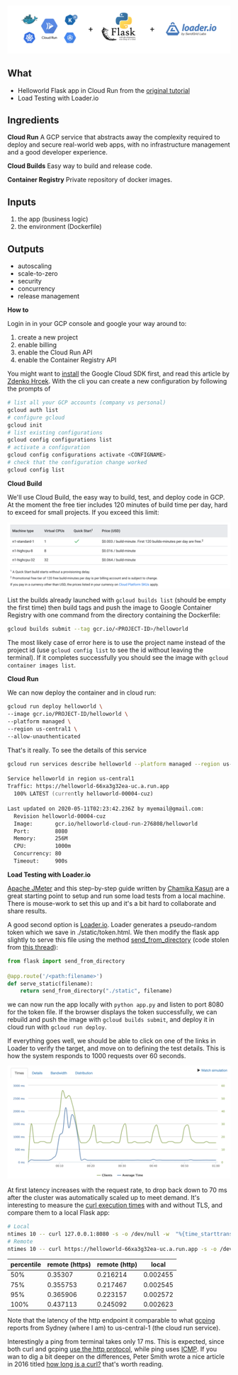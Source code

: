 ![](./assets/logos.png)

## What

- Helloworld Flask app in Cloud Run from the [original tutorial](https://cloud.google.com/run/docs/quickstarts/build-and-deploy)
- Load Testing with Loader.io

## Ingredients

**Cloud Run**
A GCP service that abstracts away the complexity required to deploy and secure real-world web apps, with no infrastructure management and a good developer experience.

**Cloud Builds**
Easy way to build and release code.

**Container Registry**
Private repository of docker images.

## Inputs

1. the app (business logic)
2. the environment (Dockerfile)

## Outputs

- autoscaling
- scale-to-zero
- security
- concurrency
- release management

**How to**

Login in in your GCP console and google your way around to:

1. create a new project
2. enable billing
3. enable the Cloud Run API
4. enable the Container Registry API

You might want to [install](https://cloud.google.com/sdk/docs/downloads-interactive) the Google Cloud SDK first, and read this article by [Zdenko Hrcek](https://www.the-swamp.info/blog/configuring-gcloud-multiple-projects/). With the cli you can create a new configuration by following the prompts of

```zsh
# list all your GCP accounts (company vs personal)
gcloud auth list
# configure gcloud
gcloud init
# list existing configurations
gcloud config configurations list
# activate a configuration
gcloud config configurations activate <CONFIGNAME>
# check that the configuration change worked
gcloud config list
```

**Cloud Build**

We'll use Cloud Build, the easy way to build, test, and deploy code in GCP. At the moment the free tier includes 120 minutes of build time per day, hard to exceed for small projects. If you exceed this limit:

![](./assets/cloud-run-pricing.png)

List the builds already launched with `gcloud builds list` (should be empty the first time) then build tags and push the image to Google Container Registry with one command from the directory containing the Dockerfile:

```zsh
gcloud builds submit --tag gcr.io/<PROJECT-ID>/helloworld
```

The most likely case of error here is to use the project name instead of the project id (use `gcloud config list` to see the id without leaving the terminal). If it completes successfully you should see the image with `gcloud container images list`.

**Cloud Run**

We can now deploy the container and in cloud run:

```zsh
gcloud run deploy helloworld \
--image gcr.io/PROJECT-ID/helloworld \
--platform managed \
--region us-central1 \
--allow-unauthenticated
```

That's it really. To see the details of this service

```zsh
gcloud run services describe helloworld --platform managed --region us-central1

Service helloworld in region us-central1
Traffic: https://helloworld-66xa3g32ea-uc.a.run.app
  100% LATEST (currently helloworld-00004-cuz)

Last updated on 2020-05-11T02:23:42.236Z by myemail@gmail.com:
  Revision helloworld-00004-cuz
  Image:       gcr.io/helloworld-cloud-run-276808/helloworld
  Port:        8080
  Memory:      256M
  CPU:         1000m
  Concurrency: 80
  Timeout:     900s
```

**Load Testing with Loader.io**

[Apache JMeter](https://jmeter.apache.org/download_jmeter.cgi) and this step-by-step guide written by [Chamika Kasun](https://medium.com/@chamikakasun/rest-api-load-testing-with-apache-jmeter-a4d25ea2b7b6) are a great starting point to setup and run some load tests from a local machine. There is mouse-work to set this up and it's a bit hard to collaborate and share results.

A good second option is [Loader.io](https://loader.io/). Loader generates a pseudo-random token which we save in ./static/token.html. We then modify the flask app slightly to serve this file using the method [send_from_directory](https://flask.palletsprojects.com/en/1.1.x/api/?highlight=send_from_directory#flask.send_from_directory) (code stolen from [this thread](https://flask.palletsprojects.com/en/1.1.x/api/?highlight=send_from_directory#flask.send_from_directory)):

```Python
from flask import send_from_directory

@app.route('/<path:filename>')
def serve_static(filename):
    return send_from_directory("./static", filename)
```

we can now run the app locally with `python app.py` and listen to port 8080 for the token file. If the browser displays the token successfully, we can rebuild and push the image with `gcloud builds submit`, and deploy it in cloud run with `gcloud run deploy`.

If everything goes well, we should be able to click on one of the links in Loader to verify the target, and move on to defining the test details. This is how the system responds to 1000 requests over 60 seconds.

![](./assets/load-testing.png)

At first latency increases with the request rate, to drop back down to 70 ms after the cluster was automatically scaled up to meet demand. It's interesting to measure the [curl execution times](https://dev.to/yuyatakeyama/how-i-measure-response-times-of-web-apis-using-curl-6nh) with and without TLS, and compare them to a local Flask app:

```zsh
# Local
ntimes 10 -- curl 127.0.0.1:8080 -s -o /dev/null -w  "%{time_starttransfer}\n" | percentile
# Remote
ntimes 10 -- curl https://helloworld-66xa3g32ea-uc.a.run.app -s -o /dev/null -w  "%{time_starttransfer}\n" | percentile
```

|  percentile | remote (https)   | remote (http) | local |
|------------|----------------|---------------|----------|
| 50%        | 0.35307        | 0.216214      | 0.002455 |
| 75%        | 0.355753       | 0.217467      | 0.002545 |
| 95%        | 0.365906       | 0.223157      | 0.002572 |
| 100%       | 0.437113       | 0.245092      | 0.002623 |

Note that the latency of the http endpoint it comparable to what [gcping](http://www.gcping.com/) reports from Sydney (where I am) to us-central-1 (the cloud run service).

Interestingly a ping from terminal takes only 17 ms. This is expected, since both curl and gcping [use the http protocol](https://github.com/ImJasonH/gcping/blob/master/cmd/ping/main.go#L27), while ping uses [ICMP](https://www.cloudflare.com/learning/ddos/glossary/internet-control-message-protocol-icmp/). If you wan to dig a bit deeper on the differences, Peter Smith wrote a nice article in 2016 titled [how long is a curl?](https://medium.com/galvanize/how-long-is-a-curl-ec59af087ca8) that's worth reading.

